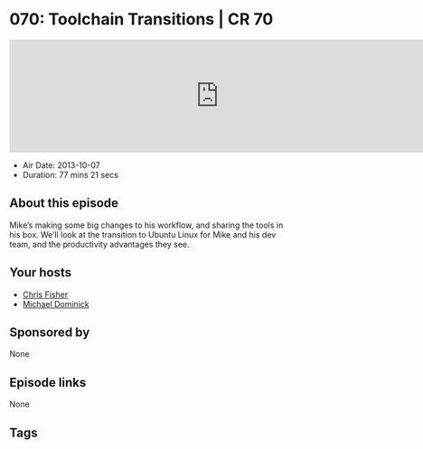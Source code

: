 # 070: Toolchain Transitions | CR 70

<iframe src="https://player.fireside.fm/v2/MLf2ZzhC+ymgy9ZTJ?theme=dark" width="740" height="200" frameborder="0" scrolling="no"></iframe>

* Air Date: 2013-10-07
* Duration: 77 mins 21 secs

## About this episode

Mike’s making some big changes to his workflow, and sharing the tools in his box. We’ll look at the transition to Ubuntu Linux for Mike and his dev team, and the productivity advantages they see.

## Your hosts
* [Chris Fisher](https://coder.show/hosts/chrislas)
* [Michael Dominick](https://coder.show/hosts/michael)

## Sponsored by

None



## Episode links

None



## Tags


